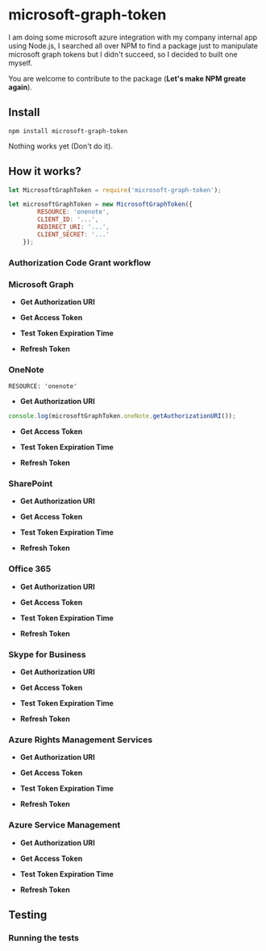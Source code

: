 # microsoft-graph-token
I am doing some microsoft azure integration with my company internal app using Node.js, I searched
all over NPM to find a package just to manipulate microsoft graph tokens but I didn't succeed, so I
decided to built one myself.

You are welcome to contribute to the package (**Let's make NPM greate again**).

## Install
    npm install microsoft-graph-token

Nothing works yet (Don't do it).

## How it works?

```js
let MicrosoftGraphToken = require('microsoft-graph-token');

let microsoftGraphToken = new MicrosoftGraphToken({
        RESOURCE: 'onenote',
        CLIENT_ID: '...',
        REDIRECT_URI: '...',
        CLIENT_SECRET: '...'
    });
```

### Authorization Code Grant workflow

### Microsoft Graph

* **Get Authorization URI**

* **Get Access Token**

* **Test Token Expiration Time**

* **Refresh Token**


### OneNote

    RESOURCE: 'onenote'

* **Get Authorization URI**

```js
console.log(microsoftGraphToken.oneNote.getAuthorizationURI());
```

* **Get Access Token**

* **Test Token Expiration Time**

* **Refresh Token**


### SharePoint

* **Get Authorization URI**

* **Get Access Token**

* **Test Token Expiration Time**

* **Refresh Token**


### Office 365

* **Get Authorization URI**

* **Get Access Token**

* **Test Token Expiration Time**

* **Refresh Token**


### Skype for Business

* **Get Authorization URI**

* **Get Access Token**

* **Test Token Expiration Time**

* **Refresh Token**


### Azure Rights Management Services

* **Get Authorization URI**

* **Get Access Token**

* **Test Token Expiration Time**

* **Refresh Token**


### Azure Service Management

* **Get Authorization URI**

* **Get Access Token**

* **Test Token Expiration Time**

* **Refresh Token**


## Testing

### Running the tests